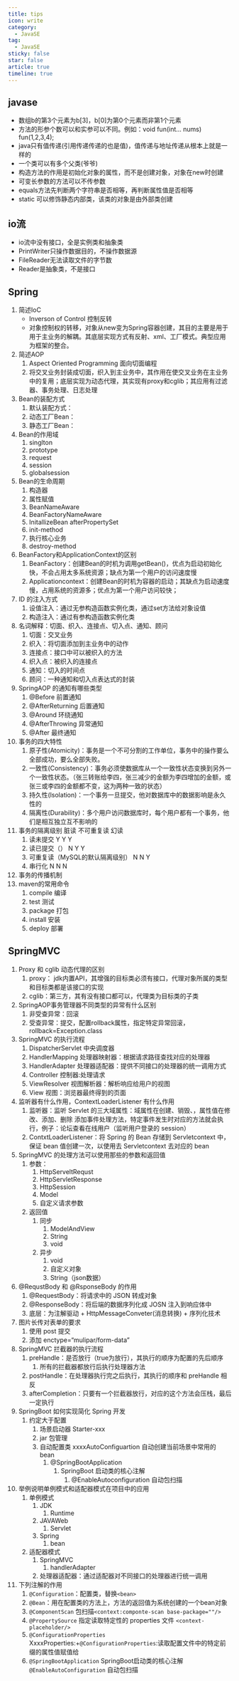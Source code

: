 ```yaml
---
title: tips
icon: write
category:
  - JavaSE
tag:
  - JavaSE
sticky: false
star: false
article: true
timeline: true
---
```

## javase

* 数组b的第3个元素为b[3]，b[0]为第0个元素而非第1个元素
* 方法的形参个数可以和实参可以不同。例如：void fun(int... nums)      fun(1,2,3,4);
* java只有值传递(引用传递传递的也是值)，值传递与地址传递从根本上就是一样的
* 一个类可以有多个父类(爷爷)
* 构造方法的作用是初始化对象的属性，而不是创建对象，对象在new时创建
* 可变长参数的方法可以不传参数
* equals方法先判断两个字符串是否相等，再判断属性值是否相等
* static 可以修饰静态内部类，该类的对象是由外部类创建


## io流

* io流中没有接口，全是实例类和抽象类
* PrintWriter只操作数据目的，不操作数据源
* FileReader无法读取文件的字节数
* Reader是抽象类，不是接口 

## Spring

1. 简述IoC
   * Inverson of Control 控制反转
   * 对象控制权的转移，对象从new变为Spring容器创建，其目的主要是用于用于主业务的解耦。其底层实现方式有反射、xml、工厂模式。典型应用为框架的整合。
2. 简述AOP
   1. Aspect Oriented Programming 面向切面编程
   2. 将交叉业务封装成切面，织入到主业务中，其作用在使交叉业务在主业务中的复用；底层实现为动态代理，其实现有proxy和cglib；其应用有过滤器、事务处理、日志处理
3. Bean的装配方式
   1. 默认装配方式：
   2. 动态工厂Bean：
   3. 静态工厂Bean：
4. Bean的作用域
   1. singlton
   2. prototype
   3. request
   4. session
   5. globalsession
5. Bean的生命周期
   1. 构造器
   2. 属性赋值
   3. BeanNameAware
   4. BeanFactoryNameAware
   5. InitallizeBean afterPropertySet
   6. init-method
   7. 执行核心业务
   8. destroy-method
6. BeanFactory和ApplicationContext的区别
   1. BeanFactory：创建Bean的时机为调用getBean()，优点为启动初始化快，不会占用太多系统资源；缺点为第一个用户的访问速度慢
   2. Applicationcontext：创建Bean的时机为容器的启动；其缺点为启动速度慢，占用系统的资源多；优点为第一个用户访问较快；
7. ID 的注入方式
   1. 设值注入：通过无参构造函数实例化类，通过set方法给对象设值
   2. 构造注入：通过有参构造函数实例化类
8. 名词解释：切面、织入、连接点、切入点、通知、顾问
   1. 切面：交叉业务
   2. 织入：将切面添加到主业务中的动作
   3. 连接点：接口中可以被织入的方法
   4. 织入点：被织入的连接点
   5. 通知：切入的时间点
   6. 顾问：一种通知和切入点表达式的封装
9. SpringAOP 的通知有哪些类型
   1. @Before 前置通知
   2. @AfterReturning 后置通知
   3. @Around 环绕通知
   4. @AfterThrowing 异常通知
   5. @After 最终通知
10. 事务的四大特性
    1. 原子性(Atomicity)：事务是一个不可分割的工作单位，事务中的操作要么全部成功，要么全部失败。
    2. 一致性(Consistency)：事务必须使数据库从一个一致性状态变换到另外一个一致性状态。（张三转账给李四，张三减少的金额为李四增加的金额，或张三或李四的金额都不变，这为两种一致的状态）
    3. 持久性(lsolation)：一个事务一旦提交，他对数据库中的数据影响是永久性的
    4. 隔离性(Durability)：多个用户访问数据库时，每个用户都有一个事务，他们是相互独立互不影响的
11. 事务的隔离级别									                    	脏读				不可重复读     			幻读
    1. 读未提交																Y				            Y    			            Y
    2. 读已提交（）                                                          N                            Y                          Y
    3. 可重复读（MySQL的默认隔离级别）                     N                            N                          Y
    4. 串行化                                                                     N                            N                         N
12. 事务的传播机制
13. maven的常用命令
    1. compile 编译
    2. test 测试
    3. package 打包
    4. install 安装
    5. deploy 部署



## SpringMVC

1. Proxy 和 cglib 动态代理的区别
   1. proxy： jdk内置API，其增强的目标类必须有接口，代理对象所属的类型和目标类都是该接口的实现
   2. cglib：第三方，其有没有接口都可以，代理类为目标类的子类
2. SpringAOP事务管理器不同类型的异常有什么区别
   1. 非受查异常：回滚
   2. 受查异常：提交，配置rollback属性，指定特定异常回滚，rollback=Exception.class
3. SpringMVC 的执行流程
   1. DispatcherServlet 中央调度器
   2. HandlerMapping 处理器映射器：根据请求路径查找对应的处理器
   3. HandlerAdapter 处理器适配器：提供不同接口的处理器的统一调用方式
   4. Controller 控制器:处理请求
   5. ViewResolver 视图解析器：解析响应给用户的视图
   6. View 视图：浏览器最终得到的页面
4. 监听器有什么作用，ContextLoaderListener 有什么作用
   1. 监听器：监听 Servlet 的三大域属性：域属性在创建、销毁、，属性值在修改、添加、删除 添加事件处理方法，特定事件发生时对应的方法就会执行，例子：论坛查看在线用户（监听用户登录的 session）
   2. ContxtLoaderListener：将 Spring 的 Bean 存储到 Servletcontext 中，保证 bean 值创建一次，以使用去 Servletcontext 去对应的 bean
5. SpringMVC 的处理方法可以使用那些的参数和返回值
   1. 参数：
      1. HttpServeltRequst
      2. HttpServletResponse
      3. HttpSession
      4. Model
      5. 自定义请求参数
   2. 返回值
      1. 同步
         1. ModelAndView
         2. String
         3. void
      2. 异步
         1. void
         2. 自定义对象
         3. String（json数据）
6. @RequstBody 和 @RsponseBody 的作用
   1. @RequestBody：将请求中的 JSON 转成对象
   2. @ResponseBody：将后端的数据序列化成 JOSN 注入到响应体中
   3. 底层：为注解驱动 + HttpMessageConveter(消息转换) + 序列化技术
7. 图片长传对表单的要求
   1. 使用 post 提交
   2. 添加 enctype=“mulipar/form-data”
8. SpringMVC 拦截器的执行流程
   1. preHandle：是否放行（true为放行），其执行的顺序为配置的先后顺序
      1. 所有的拦截器都放行后执行处理器方法
   2. postHandle：在处理器执行完之后执行，其执行的顺序和 preHandle 相反
   3. afterCompletion：只要有一个拦截器放行，对应的这个方法会压栈，最后一定执行
9. SpringBoot 如何实现简化 Spring 开发
   1. 约定大于配置
      1. 场景启动器 Starter-xxx
      2. jar 包管理
      3. 自动配置类 xxxxAutoConfiguartion 自动创建当前场景中常用的 bean
         1. @SpringBootApplication
            1. SpringBoot  启动类的核心注解
               1. @EnableAutoconfiguration 自动包扫描
10. 举例说明单例模式和适配器模式在项目中的应用
    1. 单例模式
       1. JDK 
          1. Runtime
       2. JAVAWeb
          1. Servlet
       3. Spring
          1. bean
    2. 适配器模式
       1. SpringMVC
          1. handlerAdapter
       2. 处理器适配器：通过适配器对不同接口的处理器进行统一调用
11. 下列注解的作用
    1. `@Configuration`：配置类，替换`<bean>`
    2. `@Bean`：用在配置类的方法上，方法的返回值为系统创建的一个bean对象
    3. `@ComponentScan` 包扫描`<context:componte-scan base-package=""/>`
    4. `@PropertySource` 指定读取特定性的 properties 文件 `<context-placeholder/>`
    5. `@ConfigurationProperties` XxxxProperties:+`@ConfigurationProperties`:读取配置文件中的特定前缀的属性值赋值给
    6. `@SpringBootApplication` SpringBoot启动类的核心注解 `@EnableAutoConfiguration` 自动包扫描



